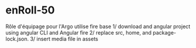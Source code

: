 # enRoll-50
Rôle d'équipage pour l'Argo
utilise fire base
1/ download and angular project using angular CLI and Angular fire
2/ replace src, home, and package-lock.json.
3/ insert media file in assets
